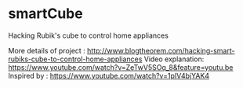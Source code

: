 # smartCube
Hacking Rubik's cube to control home appliances

More details of project : http://www.blogtheorem.com/hacking-smart-rubiks-cube-to-control-home-appliances
Video explanation: https://www.youtube.com/watch?v=ZeTwV5SOq_8&feature=youtu.be
Inspired by : https://www.youtube.com/watch?v=1pIV4bjYAK4
